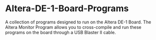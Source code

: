 # Altera-DE-1-Board-Programs
A collection of programs designed to run on the Altera DE-1 Board. The Altera Monitor Program allows you to 
cross-compile and run these programs on the board through a USB Blaster II cable.
